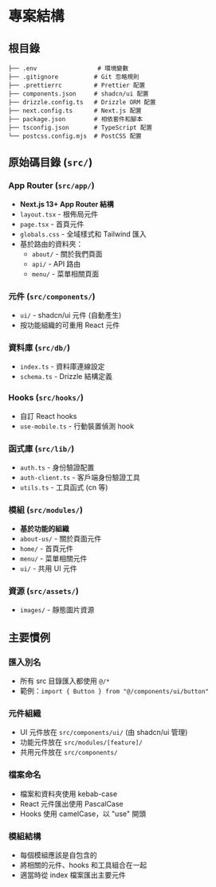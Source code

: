 # 專案結構

## 根目錄
```
├── .env                 # 環境變數
├── .gitignore          # Git 忽略規則
├── .prettierrc         # Prettier 配置
├── components.json     # shadcn/ui 配置
├── drizzle.config.ts   # Drizzle ORM 配置
├── next.config.ts      # Next.js 配置
├── package.json        # 相依套件和腳本
├── tsconfig.json       # TypeScript 配置
└── postcss.config.mjs  # PostCSS 配置
```

## 原始碼目錄 (`src/`)

### App Router (`src/app/`)
- **Next.js 13+ App Router 結構**
- `layout.tsx` - 根佈局元件
- `page.tsx` - 首頁元件
- `globals.css` - 全域樣式和 Tailwind 匯入
- 基於路由的資料夾：
  - `about/` - 關於我們頁面
  - `api/` - API 路由
  - `menu/` - 菜單相關頁面

### 元件 (`src/components/`)
- `ui/` - shadcn/ui 元件 (自動產生)
- 按功能組織的可重用 React 元件

### 資料庫 (`src/db/`)
- `index.ts` - 資料庫連線設定
- `schema.ts` - Drizzle 結構定義

### Hooks (`src/hooks/`)
- 自訂 React hooks
- `use-mobile.ts` - 行動裝置偵測 hook

### 函式庫 (`src/lib/`)
- `auth.ts` - 身份驗證配置
- `auth-client.ts` - 客戶端身份驗證工具
- `utils.ts` - 工具函式 (cn 等)

### 模組 (`src/modules/`)
- **基於功能的組織**
- `about-us/` - 關於頁面元件
- `home/` - 首頁元件
- `menu/` - 菜單相關元件
- `ui/` - 共用 UI 元件

### 資源 (`src/assets/`)
- `images/` - 靜態圖片資源

## 主要慣例

### 匯入別名
- 所有 src 目錄匯入都使用 `@/*`
- 範例：`import { Button } from "@/components/ui/button"`

### 元件組織
- UI 元件放在 `src/components/ui/` (由 shadcn/ui 管理)
- 功能元件放在 `src/modules/[feature]/`
- 共用元件放在 `src/components/`

### 檔案命名
- 檔案和資料夾使用 kebab-case
- React 元件匯出使用 PascalCase
- Hooks 使用 camelCase，以 "use" 開頭

### 模組結構
- 每個模組應該是自包含的
- 將相關的元件、hooks 和工具組合在一起
- 適當時從 index 檔案匯出主要元件